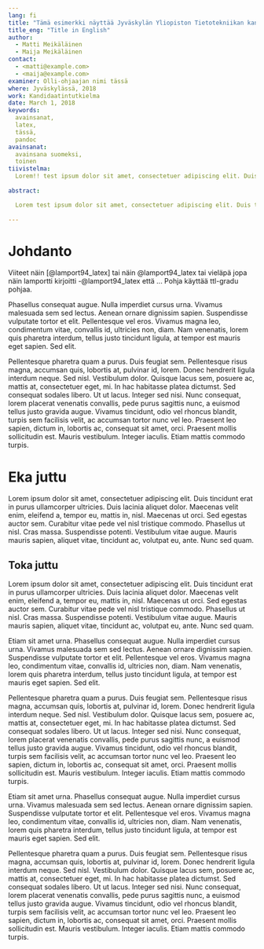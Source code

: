 ```yaml
---
lang: fi
title: "Tämä esimerkki näyttää Jyväskylän Yliopiston Tietotekniikan kandidaatintutkielmapohjalta"
title_eng: "Title in English"
author: 
  - Matti Meikäläinen
  - Maija Meikäläinen
contact:
  - <matti@example.com>
  - <maija@example.com>
examiner: Olli-ohjaajan nimi tässä
where: Jyväskylässä, 2018
work: Kandidaatintutkielma
date: March 1, 2018
keywords: 
  avainsanat, 
  latex, 
  tässä,
  pandoc
avainsanat:
  avainsana suomeksi,
  toinen
tiivistelma:
  Lorem!! test ipsum dolor sit amet, consectetuer adipiscing elit. Duis tincidunt erat in purus ullamcorper ultricies. Duis lacinia aliquet dolor. Maecenas velit enim, eleifend a, tempor eu, mattis in, nisl. Maecenas ut orci. Sed egestas auctor sem. Curabitur vitae pede vel nisl tristique commodo. Phasellus ut nisl. Cras massa. Suspendisse potenti. Vestibulum vitae augue. Mauris mauris sapien, aliquet vitae, tincidunt ac, volutpat eu, ante. Nunc sed quam
  
abstract: 

  Lorem test ipsum dolor sit amet, consectetuer adipiscing elit. Duis tincidunt erat in purus ullamcorper ultricies. Duis lacinia aliquet dolor. Maecenas velit enim, eleifend a, tempor eu, mattis in, nisl. Maecenas ut orci. Sed egestas auctor sem. Curabitur vitae pede vel nisl tristique commodo. Phasellus ut nisl. Cras massa. Suspendisse potenti. Vestibulum vitae augue. Mauris mauris sapien, aliquet vitae, tincidunt ac, volutpat eu, ante. Nunc sed quam
  
---
```


# Johdanto

Viiteet näin [@lamport94_latex] tai näin @lamport94_latex tai vieläpä jopa näin lamportti kirjoitti -@lamport94_latex että ... Pohja käyttää ttl-gradu pohjaa.

Phasellus consequat augue. Nulla imperdiet cursus urna. Vivamus malesuada sem sed lectus. Aenean ornare dignissim sapien. Suspendisse vulputate tortor et elit. Pellentesque vel eros. Vivamus magna leo, condimentum vitae, convallis id, ultricies non, diam. Nam venenatis, lorem quis pharetra interdum, tellus justo tincidunt ligula, at tempor est mauris eget sapien. Sed elit.

Pellentesque pharetra quam a purus. Duis feugiat sem. Pellentesque risus magna, accumsan quis, lobortis at, pulvinar id, lorem. Donec hendrerit ligula interdum neque. Sed nisl. Vestibulum dolor. Quisque lacus sem, posuere ac, mattis at, consectetuer eget, mi. In hac habitasse platea dictumst. Sed consequat sodales libero. Ut ut lacus. Integer sed nisi. Nunc consequat, lorem placerat venenatis convallis, pede purus sagittis nunc, a euismod tellus justo gravida augue. Vivamus tincidunt, odio vel rhoncus blandit, turpis sem facilisis velit, ac accumsan tortor nunc vel leo. Praesent leo sapien, dictum in, lobortis ac, consequat sit amet, orci. Praesent mollis sollicitudin est. Mauris vestibulum. Integer iaculis. Etiam mattis commodo turpis.

# Eka juttu

Lorem ipsum dolor sit amet, consectetuer adipiscing elit. Duis tincidunt erat in purus ullamcorper ultricies. Duis lacinia aliquet dolor. Maecenas velit enim, eleifend a, tempor eu, mattis in, nisl. Maecenas ut orci. Sed egestas auctor sem. Curabitur vitae pede vel nisl tristique commodo. Phasellus ut nisl. Cras massa. Suspendisse potenti. Vestibulum vitae augue. Mauris mauris sapien, aliquet vitae, tincidunt ac, volutpat eu, ante. Nunc sed quam.

## Toka juttu

Lorem ipsum dolor sit amet, consectetuer adipiscing elit. Duis tincidunt erat in purus ullamcorper ultricies. Duis lacinia aliquet dolor. Maecenas velit enim, eleifend a, tempor eu, mattis in, nisl. Maecenas ut orci. Sed egestas auctor sem. Curabitur vitae pede vel nisl tristique commodo. Phasellus ut nisl. Cras massa. Suspendisse potenti. Vestibulum vitae augue. Mauris mauris sapien, aliquet vitae, tincidunt ac, volutpat eu, ante. Nunc sed quam.

Etiam sit amet urna. Phasellus consequat augue. Nulla imperdiet cursus urna. Vivamus malesuada sem sed lectus. Aenean ornare dignissim sapien. Suspendisse vulputate tortor et elit. Pellentesque vel eros. Vivamus magna leo, condimentum vitae, convallis id, ultricies non, diam. Nam venenatis, lorem quis pharetra interdum, tellus justo tincidunt ligula, at tempor est mauris eget sapien. Sed elit.

Pellentesque pharetra quam a purus. Duis feugiat sem. Pellentesque risus magna, accumsan quis, lobortis at, pulvinar id, lorem. Donec hendrerit ligula interdum neque. Sed nisl. Vestibulum dolor. Quisque lacus sem, posuere ac, mattis at, consectetuer eget, mi. In hac habitasse platea dictumst. Sed consequat sodales libero. Ut ut lacus. Integer sed nisi. Nunc consequat, lorem placerat venenatis convallis, pede purus sagittis nunc, a euismod tellus justo gravida augue. Vivamus tincidunt, odio vel rhoncus blandit, turpis sem facilisis velit, ac accumsan tortor nunc vel leo. Praesent leo sapien, dictum in, lobortis ac, consequat sit amet, orci. Praesent mollis sollicitudin est. Mauris vestibulum. Integer iaculis. Etiam mattis commodo turpis.

Etiam sit amet urna. Phasellus consequat augue. Nulla imperdiet cursus urna. Vivamus malesuada sem sed lectus. Aenean ornare dignissim sapien. Suspendisse vulputate tortor et elit. Pellentesque vel eros. Vivamus magna leo, condimentum vitae, convallis id, ultricies non, diam. Nam venenatis, lorem quis pharetra interdum, tellus justo tincidunt ligula, at tempor est mauris eget sapien. Sed elit.

Pellentesque pharetra quam a purus. Duis feugiat sem. Pellentesque risus magna, accumsan quis, lobortis at, pulvinar id, lorem. Donec hendrerit ligula interdum neque. Sed nisl. Vestibulum dolor. Quisque lacus sem, posuere ac, mattis at, consectetuer eget, mi. In hac habitasse platea dictumst. Sed consequat sodales libero. Ut ut lacus. Integer sed nisi. Nunc consequat, lorem placerat venenatis convallis, pede purus sagittis nunc, a euismod tellus justo gravida augue. Vivamus tincidunt, odio vel rhoncus blandit, turpis sem facilisis velit, ac accumsan tortor nunc vel leo. Praesent leo sapien, dictum in, lobortis ac, consequat sit amet, orci. Praesent mollis sollicitudin est. Mauris vestibulum. Integer iaculis. Etiam mattis commodo turpis.

